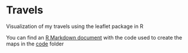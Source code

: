 # Travels
Visualization of my travels using the leaflet package in R

You can find an [R Markdown document](http://htmlpreview.github.io/?https://github.com/lyndalin/travels/blob/master/code/travels.html) with the code used to create the maps in the [code](code) folder 